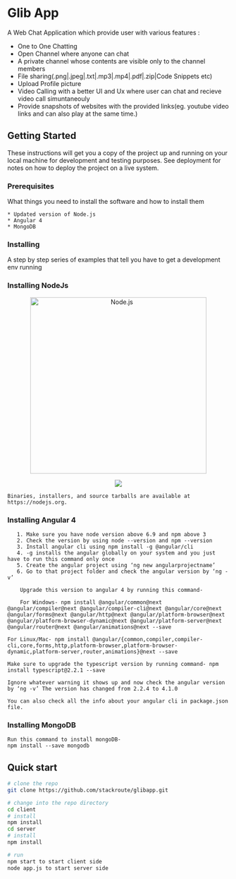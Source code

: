 
# Glib App

A Web Chat Application which provide user with various features :

* One to One Chatting
* Open Channel where anyone can chat
* A private channel whose contents are visible only to the channel members
* File sharing(.png|.jpeg|.txt|.mp3|.mp4|.pdf|.zip|Code Snippets etc) 
* Upload Profile picture
* Video Calling with a better UI and Ux where user can chat and recieve video call simuntaneouly
* Provide snapshots of websites with the provided links(eg. youtube video links and can also play at the same time.)

## Getting Started

These instructions will get you a copy of the project up and running on your local machine for development and testing purposes. See deployment for notes on how to deploy the project on a live system.

### Prerequisites

What things you need to install the software and how to install them

```
* Updated version of Node.js
* Angular 4
* MongoDB 
```
### Installing

A step by step series of examples that tell you have to get a development env running

### Installing NodeJs

<p align="center">
  <a href="https://nodejs.org/">
    <img alt="Node.js" src="https://nodejs.org/static/images/logo-light.svg" width="400"/>
  </a>
</p>
<p align="center">
  <a title="CII Best Practices" href="https://bestpractices.coreinfrastructure.org/projects/29"><img src="https://bestpractices.coreinfrastructure.org/projects/29/badge"></a>
</p>

```
Binaries, installers, and source tarballs are available at https://nodejs.org.
```

### Installing Angular 4

```
   1. Make sure you have node version above 6.9 and npm above 3
   2. Check the version by using node --version and npm --version
   3. Install angular cli using npm install -g @angular/cli
   4. -g installs the angular globally on your system and you just have to run this command only once
   5. Create the angular project using ‘ng new angularprojectname’
   6. Go to that project folder and check the angular version by ‘ng -v’

    Upgrade this version to angular 4 by running this command-

    For Windows- npm install @angular/common@next @angular/compiler@next @angular/compiler-cli@next @angular/core@next @angular/forms@next @angular/http@next @angular/platform-browser@next @angular/platform-browser-dynamic@next @angular/platform-server@next @angular/router@next @angular/animations@next --save

For Linux/Mac- npm install @angular/{common,compiler,compiler-cli,core,forms,http,platform-browser,platform-browser-dynamic,platform-server,router,animations}@next --save

Make sure to upgrade the typescript version by running command- npm install typescript@2.2.1 --save

Ignore whatever warning it shows up and now check the angular version by ‘ng -v’ The version has changed from 2.2.4 to 4.1.0

You can also check all the info about your angular cli in package.json file.

```
### Installing MongoDB
```
Run this command to install mongoDB-
npm install --save mongodb
```
## Quick start

```bash
# clone the repo
git clone https://github.com/stackroute/glibapp.git 

# change into the repo directory
cd client
# install 
npm install
cd server
# install 
npm install

# run
npm start to start client side
node app.js to start server side
```
